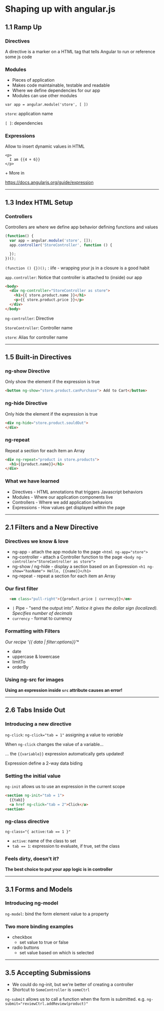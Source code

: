 # Shaping up with angular.js


## 1.1 Ramp Up

### Directives

A directive is a marker on a HTML tag that tells Angular to run or reference some js code

### Modules

- Pieces of application
- Makes code maintainable, testable and readable
- Where we define dependencies for our app
- Modules can use other modules

`var app = angular.module('store', [ ])`

`store`: application name

`[ ]`: dependencies

### Expressions

Allow to insert dynamic values in HTML

```
<p>
  I am {{4 + 6}}
</p>
```
\+ More in

https://docs.angularjs.org/guide/expression
***


## 1.3 Index HTML Setup

### Controllers

Controllers are where we define app behavior defining functions and values

```javascript
(function() {
  var app = angular.module('store', []);
  app.controller('StoreController', function () {

  });
})();
```

`(function () {})();` : iife - wrapping your js in a closure is a good habit

`app.controller`: Notice that controller is attached to (inside) our app

```html
<body>
  <div ng-controller="StoreController as store">
    <h1>{{ store.product.name }}</h1>
    <p>{{ store.product.price }}</p>
  </div>
</body>
```

`ng-controller`: Directive

`StoreController`: Controller name

`store`: Alias for controller name
***


## 1.5 Built-in Directives

### ng-show Directive

Only show the element if the expression is true


```html
<button ng-show="store.product.canPurchase"> Add to Cart</button>
```
### ng-hide Directive

Only hide the element if the expression is true

```html
<div ng-hide="store.product.souldOut">
</div>
```

### ng-repeat

Repeat a section for each item an Array

```html
<div ng-repeat="product in store.products">
  <h1>{{product.name}}</h1>
</div>
```

### What we have learned

- Directives - HTML annotations that triggers Javascript behaviors
- Modules - Where our application components live
- Controllers -  Where we add application behaviors
- Expressions - How values get displayed within the page
***


## 2.1 Filters and a New Directive

### Directives we know & love

- ng-app - attach the app module to the page `<html ng-app="store">`
- ng-controller - attach a Controller function to the page `<body ng-controller="StoreController as store">`
- ng-show / ng-hide - display a section based on an Expression `<h1 ng-show="hasName"> Hello, {{name}}</h1>`
- ng-repeat - repeat a section for each item an Array

### Our first filter

```html
  <em class="pull-right">{{product.price | currency}}</em>
```

- ` | ` Pipe - "send the output into". *Notice it gives the dollar sign (localized). Specifies number of decimals*
- `currency` - format to currency

### Formatting with Filters

**Our recipe '{{ data* | filter:options}}'**

- date
- uppercase & lowercase
- limitTo
- orderBy

### Using ng-src for images

**Using an expression inside `src` attribute causes an error!**
***



## 2.6 Tabs Inside Out

### Introducing a new directive

`ng-click`: `ng-click="tab = 1"` assigning a value to *variable*

When `ng-click` changes the value of a variable...

... the `{{variable}}` expression automatically gets updated!

Expression define a 2-way data biding

### Setting the initial value

`ng-init` allows us to use an expression in the current scope

```html
<section ng-init="tab = 1">
  {{tab}}
  <a href ng-click="tab = 2">Click</a>
<section>
```

### ng-class directive

`ng-class="{ active:tab == 1 }"`

- `active`: name of the class to set
- `tab == 1`: expression to evaluate, if true, set the class

### Feels dirty, doesn't it?

**The best choice to put your app logic is in controller**
***


## 3.1 Forms and Models

### Introducing ng-model

`ng-model`: bind the form element value to a property

### Two more binding examples

- checkbox
  - set value to true or false
- radio buttons
  - set value based on which is selected
***


## 3.5 Accepting Submissions

- We could do ng-init, but we're better of creating a controller
- Shortcut to `SomeController` is `someCtrl`

`ng-submit` allows us to call a function when the form is submitted. e.g. `ng-submit="reviewCtrl.addReview(product)"`
